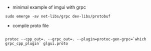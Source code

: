 - minimal example of imgui with grpc

```
sudo emerge -av net-libs/grpc dev-libs/protobuf

```

- compile proto file

```

protoc --cpp_out=. --grpc_out=. --plugin=protoc-gen-grpc=`which grpc_cpp_plugin` glgui.proto


```